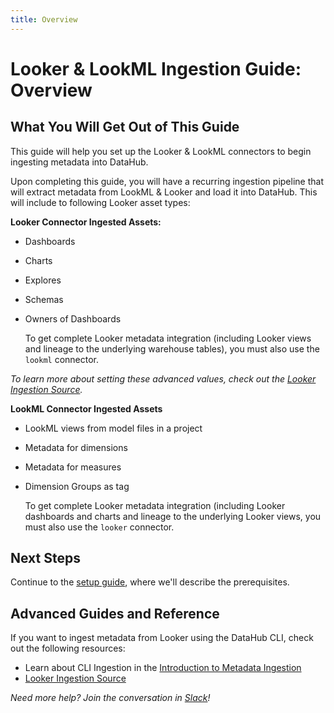 ```yaml
---
title: Overview
---
```

# Looker & LookML Ingestion Guide: Overview

## What You Will Get Out of This Guide

This guide will help you set up the Looker & LookML connectors to begin ingesting metadata into DataHub.
 

Upon completing this guide, you will have a recurring ingestion pipeline that will extract metadata from LookML & Looker and load it into DataHub. This will include to following Looker asset types:

**Looker Connector Ingested Assets:**

* Dashboards
* Charts
* Explores 
* Schemas 
* Owners of Dashboards

    To get complete Looker metadata integration (including Looker views and lineage to the underlying warehouse tables), you must also use the `lookml` connector.

*To learn more about setting these advanced values, check out the [Looker Ingestion Source](https://datahubproject.io/docs/generated/ingestion/sources/Looker).*


**LookML Connector Ingested Assets**

* LookML views from model files in a project
* Metadata for dimensions
* Metadata for measures
* Dimension Groups as tag


    To get complete Looker metadata integration (including Looker dashboards and charts and lineage to the underlying Looker views, you must also use the `looker` connector.

## Next Steps
Continue to the [setup guide](setup.md), where we'll describe the prerequisites.

## Advanced Guides and Reference

If you want to ingest metadata from Looker using the DataHub CLI, check out the following resources:

* Learn about CLI Ingestion in the [Introduction to Metadata Ingestion](../../../metadata-ingestion/README.md)
* [Looker Ingestion Source](https://datahubproject.io/docs/generated/ingestion/sources/Looker)

*Need more help? Join the conversation in [Slack](http://slack.datahubproject.io)!*
